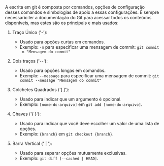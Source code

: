 A escrita em git é composta por comandos, opções de configuração desses comandos e simbologias de apoio a essas configurações. É sempre necessário ler a documentação do Git para acessar todos os conteúdos disponíveis, mas estes são os principais e mais usados:

1. Traço Único ('-'):

	- Usado para opções curtas em comandos.
	- Exemplo: `-m` para especificar uma mensagem de commit: `git commit -m "Mensagem do commit"`

2. Dois traços ('--'):

	- Usado para opções longas em comandos.
	- Exemplo: `--message` para especificar uma mensagem de commit: `git commit --message "Mensagem do commit"`

3. Colchetes Quadrados ('[ ]'):

	- Usado para indicar que um argumento é opcional.
	- Exemplo: `[nome-do-arquivo]` em `git add [nome-do-arquivo]`.

4. Chaves ('{ }'):

	- Usado para indicar que você deve escolher um valor de uma lista de opções.
	- Exemplo: `{branch}` em `git checkout {branch}`.

5. Barra Vertical (' | '):

	- Usado para separar opções mutuamente exclusivas.
	- Exemplo: `git diff [--cached | HEAD]`.

	